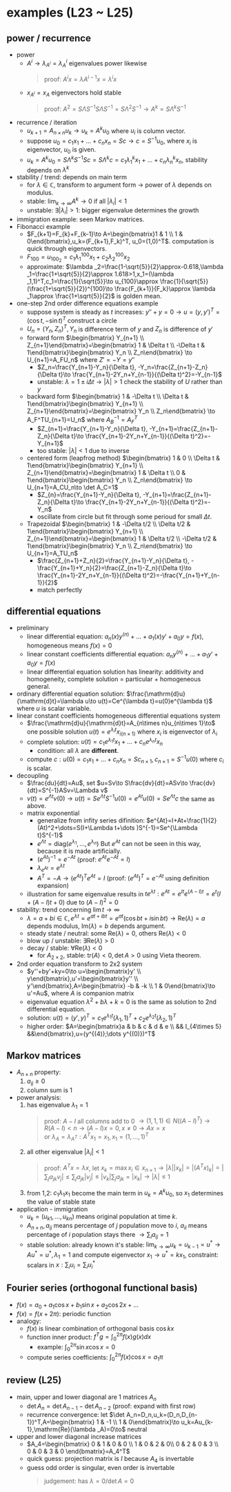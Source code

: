 # examples (L23 ~ L25)

## power / recurrence
- power
    - $A^i\to \lambda _{A^i}=\lambda _A^i$ eigenvalues power likewise
        > proof: $A^ix=\lambda A^{i-1}x=\lambda ^ix$
    - $x_{A^i}=x_{A}$ eigenvectors hold stable
        > proof: $A^2=S\Lambda S^{-1}S\Lambda S^{-1}=S\Lambda^2S^{-1}\to A^k=S\Lambda ^kS^{-1}$
- recurrence / iteration
    - $u_{k+1}=A_{n\times n}u_k\to u_k=A^ku_0$ where $u_i$ is column vector.
    - suppose $u_0=c_1x_1+\dots +c_nx_n=Sc\to c=S^{-1}u_0$, where $x_i$ is eigenvector, $u_0$ is given.
    - $u_k=A^ku_0=S\Lambda ^kS^{-1}Sc=S\Lambda ^kc=c_1\lambda _1^kx_1+\dots +c_n\lambda _n^kx_n$, stability depends on $\lambda ^k$
- stability / trend: depends on main term
    - for $\lambda \in \mathbb{C}$, transform to argument form $\to$ power of $\lambda$ depends on modulus.
    - stable: $\lim _{k\to \infty}A^k\to 0$ if all $|\lambda _i|<1$
    - unstable: $\exists |\lambda _i|>1$: bigger eigenvalue determines the growth
- immigration example: seen Markov matrices.
- Fibonacci example
    - $F_{k+1}=F_{k}+F_{k-1}\to A=\begin{bmatrix}1 & 1 \\ 1 & 0\end{bmatrix},u_k=(F_{k+1},F_k)^T, u_0=(1,0)^T$. computation is quick through eigenvectors.
    - $F_{100}=u_{100_2}=c_1\lambda _1^{100}x_1+c_2\lambda _2^{100}x_2$
    - approximate: $\lambda _2=\frac{1-\sqrt{5}}{2}\approx-0.618,\lambda _1=\frac{1+\sqrt{5}}{2}\approx 1.618>1,x_1=(\lambda _1,1)^T,c_1=\frac{1}{\sqrt{5}}\to u_{100}\approx \frac{1}{\sqrt{5}}(\frac{1+\sqrt{5}}{2})^{100}\to \frac{F_{k+1}}{F_k}\approx \lambda _1\approx \frac{1+\sqrt{5}}{2}$ is golden mean.
- one-step 2nd order difference equations example
    - suppose system is steady as $t$ increases: $y''+y=0\to u=(y,y')^T=(\cos t,-\sin t)^T$ construct a circle
    - $U_n=(Y_n,Z_n)^T, Y_n$ is difference term of $y$ and $Z_n$ is difference of $y'$
    - forward form $\begin{bmatrix} Y_{n+1} \\ Z_{n+1}\end{bmatrix}=\begin{bmatrix} 1 & \Delta t \\ -\Delta t & 1\end{bmatrix}\begin{bmatrix} Y_n \\ Z_n\end{bmatrix} \to U_{n+1}=A_FU_n$ where $Z'=-Y=y''$
        - $Z_n=\frac{Y_{n+1}-Y_n}{\Delta t}, -Y_n=\frac{Z_{n+1}-Z_n}{\Delta t}\to \frac{Y_{n+1}-2Y_n+Y_{n-1}}{(\Delta t)^2}=-Y_{n-1}$
        - unstable: $\lambda =1\pm i\Delta t\to |\lambda |>1$ check the stability of $U$ rather than $y$
    - backward form $\begin{bmatrix} 1 & -\Delta t \\ \Delta t & 1\end{bmatrix}\begin{bmatrix} Y_{n+1} \\ Z_{n+1}\end{bmatrix}=\begin{bmatrix} Y_n \\ Z_n\end{bmatrix} \to A_F^TU_{n+1}=U_n$ where $A_B^{-1}=A_F^T$
        - $Z_{n+1}=\frac{Y_{n+1}-Y_n}{\Delta t}, -Y_{n+1}=\frac{Z_{n+1}-Z_n}{\Delta t}\to \frac{Y_{n+1}-2Y_n+Y_{n-1}}{(\Delta t)^2}=-Y_{n+1}$
        - too stable: $|\lambda |<1$ due to inverse
    - centered form (leapfrog method) $\begin{bmatrix} 1 & 0 \\ \Delta t & 1\end{bmatrix}\begin{bmatrix} Y_{n+1} \\ Z_{n+1}\end{bmatrix}=\begin{bmatrix} 1 & \Delta t \\ 0 & 1\end{bmatrix}\begin{bmatrix} Y_n \\ Z_n\end{bmatrix} \to U_{n+1}=A_CU_n\to \det A_C=1$
        - $Z_{n}=\frac{Y_{n+1}-Y_n}{\Delta t}, -Y_{n+1}=\frac{Z_{n+1}-Z_n}{\Delta t}\to \frac{Y_{n+1}-2Y_n+Y_{n-1}}{(\Delta t)^2}=-Y_n$
        - oscillate from circle but fit through some perioud for small $\Delta t$.
    - Trapezoidal $\begin{bmatrix} 1 & -\Delta t/2 \\ \Delta t/2 & 1\end{bmatrix}\begin{bmatrix} Y_{n+1} \\ Z_{n+1}\end{bmatrix}=\begin{bmatrix} 1 & \Delta t/2 \\ -\Delta t/2 & 1\end{bmatrix}\begin{bmatrix} Y_n \\ Z_n\end{bmatrix} \to U_{n+1}=A_TU_n$
        - $\frac{Z_{n+1}+Z_n}{2}=\frac{Y_{n+1}-Y_n}{\Delta t}, -\frac{Y_{n+1}+Y_n}{2}=\frac{Z_{n+1}-Z_n}{\Delta t}\to \frac{Y_{n+1}-2Y_n+Y_{n-1}}{(\Delta t)^2}=-\frac{Y_{n+1}+Y_{n-1}}{2}$
        - match perfectly

## differential equations
- preliminary
    - linear differential equation: $a_n(x)y^{(n)}+\dots +a_1(x)y'+a_0y=f(x)$, homogeneous means $f(x)=0$
    - linear constant coefficients differential equation: $a_ny^{(n)}+\dots +a_1y'+a_0y=f(x)$
    - linear differential equation solution has linearity: additivity and homogeneity, complete solution = particular + homogeneous general.
- ordinary differential equation solution: $\frac{\mathrm{d}u}{\mathrm{d}t}=\lambda u\to u(t)=Ce^{\lambda t}=u(0)e^{\lambda t}$ where $u$ is scalar variable.
- linear constant coefficients homogeneous differential equations system
    - $\frac{\mathrm{d}u}{\mathrm{d}t}=A_{n\times n}u_{n\times 1}\to$ one possible solution $u(t)=e^{\lambda _it}x_{i(n\times 1)}$ where $x_i$ is eigenvector of $\lambda _i$
    - complete solution: $u(t)=c_1e^{\lambda _1t}x_1+\dots +c_ne^{\lambda _nt}x_n$
        - condition: all $\lambda$ are **different**.
    - compute $c:u(0)=c_1x_1+\dots +c_nx_n=Sc_{n\times 1},c_{n\times 1}=S^{-1}u(0)$ where $c_i$ is scalar.
- decoupling
    - $\frac{du}{dt}=Au$, set $u=Sv\to S\frac{dv}{dt}=ASv\to \frac{dv}{dt}=S^{-1}ASv=\Lambda v$
    - $v(t)=e^{\Lambda t}v(0)\to u(t)=Se^{\Lambda t}S^{-1}u(0)=e^{At}u(0)=Se^{\Lambda t}c$ the same as above.
    - matrix exponential
        - generalize from infity series difinition: $e^{At}=I+At+\frac{1}{2}(At)^2+\dots=S(I+\Lambda t+\dots )S^{-1}=Se^{\Lambda t}S^{-1}$
        - $e^{\Lambda t}=\mathrm{diag}(e^{\lambda _1},\dots ,e^{\lambda _n})$ But $e^{At}$ can not be seen in this way, because it is made artificially.
        - $(e^{At})^{-1}=e^{-At}$ (proof: $e^{At}e^{-At}=I$)
        - $\lambda _{e^{At}}=e^{\lambda t}$
        - $A^T=-A\to (e^{At})^Te^{At}=I$ (proof: $(e^{At})^T=e^{-At}$ using definition expansion)
    - illustration for same eigenvalue results in $te^{\lambda t}:e^{At}=e^{It}e^{(A-I)t}=e^t(I+(A-I)t+0)$ due to $(A-I)^2=0$
- stability: trend concerning $\lim t\to \infty$
    - $\lambda =a+bi\in \mathbb{C},e^{\lambda t}=e^{at+ibt}=e^{at}(\cos bt+i\sin bt)\to \mathrm{Re}(\lambda )=a$ depends modulus, $\mathrm{Im}(\lambda )=b$ depends argument.
    - steady state / neutral: some $\mathrm{Re}(\lambda )=0$, others $\mathrm{Re}(\lambda )<0$
    - blow up / unstable: $\exists \mathrm{Re}(\lambda )>0$
    - decay / stable: $\forall \mathrm{Re}(\lambda )<0$
        - for $A_{2\times 2}$, stable: $\mathrm{tr}(A)<0, \det A >0$ using Vieta theorem.
- 2nd order equation transform to 2x2 system
    - $y''+by'+ky=0\to u=\begin{bmatrix}y' \\ y\end{bmatrix},u'=\begin{bmatrix}y'' \\ y'\end{bmatrix},A=\begin{bmatrix} -b & -k \\ 1 & 0\end{bmatrix}\to u'=Au$, where $A$ is companion matrix
    - eigenvalue equation $\lambda ^2+b\lambda +k=0$ is the same as solution to 2nd differential equation.
    - solution: $u(t)=(y',y)^T=c_1e^{\lambda _1t}(\lambda _1,1)^T+c_2e^{\lambda _2t}(\lambda _2,1)^T$
    - higher order: $A=\begin{bmatrix}a & b & c & d & e \\ && I_{4\times 5} &&\end{bmatrix},u=(y^{(4)};\dots y^{(0)})^T$

## Markov matrices
- $A_{n\times n}$ property:
    1. $a_{ij}\ge 0$
    2. column sum is 1
- power analysis:
    1. has eigenvalue $\lambda _1=1$
        > proof: $A-I$ all columns add to 0 $\to (1,1,1)\in N((A-I)^T)\to R(A-I)<n\to (A-I)x=0,x\ne 0\to Ax=x$  
        > or $\lambda _A=\lambda _{A^T}:A^Tx_1=x_1,x_1=(1,\dots ,1)^T$
    2. all other eigenvalue $|\lambda _i|<1$
        > proof: $A^Tx=\lambda x$, let $x_k=\max x_i\in x_{n\times 1}\to |\lambda||x_k|=|(A^Tx)_k|=|\sum _ja_{jk}v_j|\le \sum _ja_{jk}|v_j|\le |v_k|\sum _ja_{jk}=|x_k|\to |\lambda|\le 1$
    3. from 1,2: $c_1\lambda _1x_1$ become the main term in $u_k=A^ku_0$, so $x_1$ determines the value of stable state
- application - immigration
    - $u_k=(u_{k1},\dots ,u_{kn})$ means original population at time $k$.
    - $A_{n\times n},a_{ij}$ means percentage of $j$ population move to $i$, $a_{ii}$ means percentage of $i$ population stays there $\to \sum _ia_{ij}=1$
    - stable solution: already known it's stable: $\lim _{k\to \infty}u_k=u_{k-1}=u^*\to Au^*=u^*,\lambda _1=1$ and compute eigenvector $x_1\to u^*=kx_1$, constraint: scalars in $x:\sum _iu_i=\sum _iu^*_i$

## Fourier series (orthogonal functional basis)
- $f(x)=a_0+a_1\cos x+b_1\sin x+a_2\cos 2x+\dots$
- $f(x)=f(x+2\pi)$: periodic function
- analogy:
    - $f(x)$ is linear combination of orthogonal basis $\cos kx$
    - function inner product: $f^Tg=\int _0^{2\pi} f(x)g(x)dx$
        - example: $\int _0^{2\pi}\sin x\cos x=0$
    - compute series coefficients: $\int _0^{2\pi}f(x)\cos x=a_1\pi$

## review (L25)
- main, upper and lower diagonal are 1 matrices $A_n$
    - $\det A_n=\det A_{n-1}-\det A_{n-2}$ (proof: expand with first row)
    - recurrence convergence: let $\det A_n=D_n,u_k=(D_n,D_{n-1})^T,A=\begin{bmatrix} 1 & -1 \\ 1 & 0\end{bmatrix}\to u_k=Au_{k-1},\mathrm{Re}(\lambda _A)=0\to$ neutral
- upper and lower diagonal increase matrices
    - $A_4=\begin{bmatrix} 0 & 1 & 0 & 0 \\ 1 & 0 & 2 & 0\\ 0 & 2 & 0 & 3 \\ 0 & 0 & 3 & 0 \end{bmatrix}=A_4^T$
    - quick guess: projection matrix is $I$ because $A_4$ is invertable
    - guess odd order is singular, even order is invertable
        > judgement: has $\lambda =0 / \det A=0$
